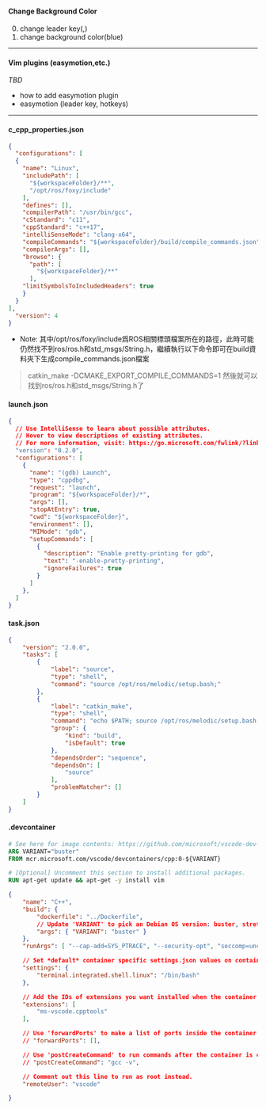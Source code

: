
#### Change Background Color
0. change leader key(,)
1. change background color(blue)

---

#### Vim plugins (easymotion,etc.)

*TBD*
+ how to add easymotion plugin
+ easymotion (leader key, hotkeys)

---

#### c_cpp_properties.json
```json
{
  "configurations": [
  {
    "name": "Linux",
    "includePath": [
      "${workspaceFolder}/**",
      "/opt/ros/foxy/include"
    ],
    "defines": [],
    "compilerPath": "/usr/bin/gcc",
    "cStandard": "c11",
    "cppStandard": "c++17",
    "intelliSenseMode": "clang-x64",
    "compileCommands": "${workspaceFolder}/build/compile_commands.json",
    "compilerArgs": [],
    "browse": {
      "path": [
        "${workspaceFolder}/**"
      ],
    "limitSymbolsToIncludedHeaders": true
    }
  }
],
  "version": 4
}
```
* Note: 其中/opt/ros/foxy/include爲ROS相關標頭檔案所在的路徑，此時可能仍然找不到ros/ros.h和std_msgs/String.h，繼續執行以下命令即可在build資料夾下生成compile_commands.json檔案
> catkin_make -DCMAKE_EXPORT_COMPILE_COMMANDS=1
然後就可以找到ros/ros.h和std_msgs/String.h了


#### launch.json
```json
{
  // Use IntelliSense to learn about possible attributes.
  // Hover to view descriptions of existing attributes.
  // For more information, visit: https://go.microsoft.com/fwlink/?linkid=830387
  "version": "0.2.0",
  "configurations": [
    {
      "name": "(gdb) Launch",
      "type": "cppdbg",
      "request": "launch",
      "program": "${workspaceFolder}/*",
      "args": [],
      "stopAtEntry": true,
      "cwd": "${workspaceFolder}",
      "environment": [],
      "MIMode": "gdb",
      "setupCommands": [
        {
          "description": "Enable pretty-printing for gdb",
          "text": "-enable-pretty-printing",
          "ignoreFailures": true
        }
      ]
    },
  ]
}
```

#### task.json
```json
{
	"version": "2.0.0",
	"tasks": [
		{
			"label": "source",
			"type": "shell",
			"command": "source /opt/ros/melodic/setup.bash;"
		},
		{
			"label": "catkin_make",
			"type": "shell",
			"command": "echo $PATH; source /opt/ros/melodic/setup.bash; echo $PATH;whereis catkin_make; catkin_make",
			"group": {
				"kind": "build",
				"isDefault": true
			},
			"dependsOrder": "sequence",
			"dependsOn": [
				"source"
			],
			"problemMatcher": []
		}
	]
}
```

#### .devcontainer
```Dockerfile
# See here for image contents: https://github.com/microsoft/vscode-dev-containers/tree/v0.134.0/containers/cpp/.devcontainer/base.Dockerfile
ARG VARIANT="buster"
FROM mcr.microsoft.com/vscode/devcontainers/cpp:0-${VARIANT}

# [Optional] Uncomment this section to install additional packages.
RUN apt-get update && apt-get -y install vim
```
```json
{
	"name": "C++",
	"build": {
		"dockerfile": "../Dockerfile",
		// Update 'VARIANT' to pick an Debian OS version: buster, stretch
		"args": { "VARIANT": "buster" }
	},
	"runArgs": [ "--cap-add=SYS_PTRACE", "--security-opt", "seccomp=unconfined"],

	// Set *default* container specific settings.json values on container create.
	"settings": { 
		"terminal.integrated.shell.linux": "/bin/bash"
	},

	// Add the IDs of extensions you want installed when the container is created.
	"extensions": [
		"ms-vscode.cpptools"
	],

	// Use 'forwardPorts' to make a list of ports inside the container available locally.
	// "forwardPorts": [],

	// Use 'postCreateCommand' to run commands after the container is created.
	// "postCreateCommand": "gcc -v",

	// Comment out this line to run as root instead.
	"remoteUser": "vscode"

}

```


